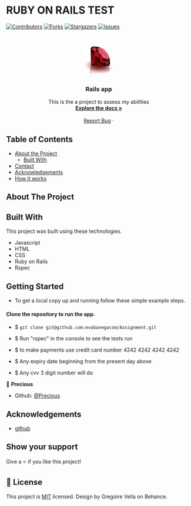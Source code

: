 # RUBY ON RAILS TEST

<!--
*** Thanks for checking out this README Template. If you have a suggestion that would
*** make this better, please fork the repo and create a pull request or simply open
*** an issue with the tag "enhancement".
*** Thanks again! Now go create something AMAZING! :D
-->

<!-- PROJECT SHIELDS -->
<!--
*** I'm using markdown "reference style" links for readability.
*** Reference links are enclosed in brackets [ ] instead of parentheses ( ).
*** See the bottom of this document for the declaration of the reference variables
*** for contributors-url, forks-url, etc. This is an optional, concise syntax you may use.
*** https://www.markdownguide.org/basic-syntax/#reference-style-links
-->
[![Contributors][contributors-shield]][contributors-url]
[![Forks][forks-shield]][forks-url]
[![Stargazers][stars-shield]][stars-url]
[![Issues][issues-shield]][issues-url]

<!-- PROJECT LOGO -->
<br />
<p align="center">
  <a href="https://github.com/evabanegacom/assignment/feature">
    <img src="images/download.jpeg" alt="Logo" width="80" height="80">
  </a>

  <h3 align="center">Rails app</h3>

  <p align="center">
    This is the a project to assess my abilities
    <br />
    <a href="https://github.com/evabanegacom/Assignment"><strong>Explore the docs »</strong></a>
    <br />
    <br />
    <a href="https://github.com/evabanegacom/Assignment/issues">Report Bug</a>
    ·
  </p>
</p>

<!-- TABLE OF CONTENTS -->
## Table of Contents

* [About the Project](#about-the-project)
  * [Built With](#built-with)
* [Contact](#Authors)
* [Acknowledgements](#acknowledgements)
* [How it works](#How-it-works)

<!-- ABOUT THE PROJECT -->
## About The Project
<!-- BUILD WITH -->
## Built With
This project was built using these technologies.
* Javascript
* HTML
* CSS
* Ruby on Rails
* Rspec

<!-- ABOUT THE PROJECT -->
## Getting Started
- To get a local copy up and running follow these simple example steps.

#### Clone the repository to run the app.

- $ `git clone git@github.com:evabanegacom/Assignment.git`

- $ Run "rspec" in the console to see the tests run

- $ to make payments use credit card number 4242 4242 4242 4242

- $ Any expiry date beginning from the present day above

- $ Any cvv 3 digit number will do
<!-- CONTACT -->

👤 **Precious**

- Github: [@Precious](https://github.com/evabanegacom)

<!-- ACKNOWLEDGEMENTS -->
## Acknowledgements
* [github](https://www.github.com/)

## Show your support

Give a ⭐️ if you like this project!

<!-- MARKDOWN LINKS & IMAGES -->
<!-- https://www.markdownguide.org/basic-syntax/#reference-style-links -->
[contributors-shield]: https://img.shields.io/github/contributors/evabanegacom/assignment.svg?style=flat-square
[contributors-url]: https://github.com/evabanegacom/assignment/graphs/contributors
[forks-shield]: https://img.shields.io/github/forks/evabanegacom/assignment.svg?style=flat-square
[forks-url]: https://github.com/evabanegacom/assignment/network/members
[stars-shield]: https://img.shields.io/github/stars/evabanegacom/assignment.svg?style=flat-square
[stars-url]: https://github.com/evabanegacom/assignment/stargazers
[issues-shield]: https://img.shields.io/github/issues/evabanegacom/assignment.svg?style=flat-square
[issues-url]: https://github.com/evabanegacom/assignment/issues

## 📝 License

This project is [MIT](https://opensource.org/licenses/MIT) licensed. Design by Gregoire Vella on Behance.